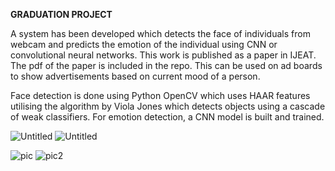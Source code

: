 **GRADUATION PROJECT**

A system has been developed which detects the face of individuals from webcam and predicts the emotion of the individual using CNN or convolutional neural networks. This work is published as a paper in IJEAT. The pdf of the paper is included in the repo. This can be used on ad boards to show advertisements based on current mood of a person.



Face detection is done using Python OpenCV which uses HAAR features utilising the algorithm by Viola Jones which detects objects using a 
cascade of weak classifiers. For emotion detection, a CNN model is built and trained. 

![Untitled](https://user-images.githubusercontent.com/41965125/64533149-91d42080-d330-11e9-8677-a84b7908f31e.png)
![Untitled](https://user-images.githubusercontent.com/41965125/64533284-c2b45580-d330-11e9-9694-42ba8f21624a.png)

![pic](https://user-images.githubusercontent.com/41965125/105996360-37c42e80-60d0-11eb-8b0f-017cfe496f29.png)
![pic2](https://user-images.githubusercontent.com/41965125/105996601-94274e00-60d0-11eb-9069-0f048fd184d7.png)
